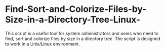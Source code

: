 # Find-Sort-and-Colorize-Files-by-Size-in-a-Directory-Tree-Linux-
This script is a useful tool for system administrators and users who need to find, sort and colorize files by size in a directory tree. The script is designed to work in a Unix/Linux environment.
